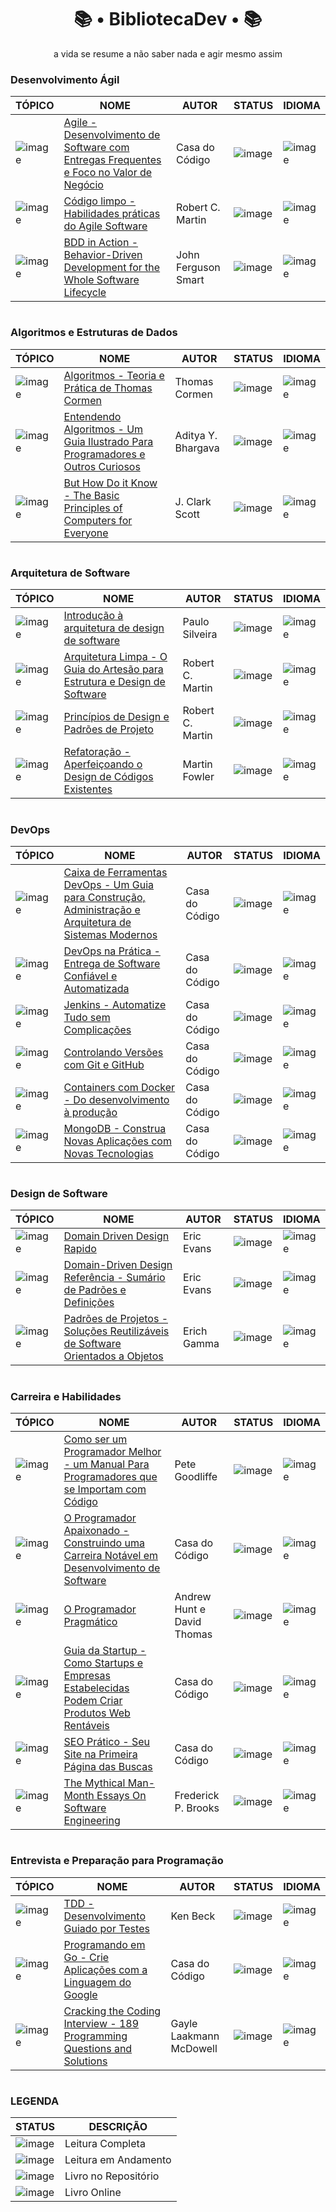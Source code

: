 <h1 align="center">📚 • BibliotecaDev • 📚</h1>

<p align="center">a vida se resume a não saber nada e agir mesmo assim</p>

### Desenvolvimento Ágil
| TÓPICO | NOME | AUTOR |  STATUS | IDIOMA |
| - | - | - | - | - |
| ![image](https://user-images.githubusercontent.com/98864503/232174193-a7502104-493c-4c51-9604-c317bf3da66e.png) | [Agile - Desenvolvimento de Software com Entregas Frequentes e Foco no Valor de Negócio]() | Casa do Código | ![image](https://user-images.githubusercontent.com/98864503/232176545-aea4baa9-56f8-46a9-9988-250682675a81.png) | ![image](https://user-images.githubusercontent.com/98864503/232176253-313aac7b-b0c8-49f3-b234-10eeba6a2077.png) |
| ![image](https://user-images.githubusercontent.com/98864503/232234975-700a783d-b96b-4e5c-a6ec-57703dc00801.png) | [Código limpo - Habilidades práticas do Agile Software]() | Robert C. Martin | ![image](https://user-images.githubusercontent.com/98864503/232176474-b32dd53d-caeb-4053-9189-d8d07171d5d7.png) | ![image](https://user-images.githubusercontent.com/98864503/232176253-313aac7b-b0c8-49f3-b234-10eeba6a2077.png) |
| ![image](https://user-images.githubusercontent.com/98864503/232235075-eb6d9dad-a2a5-45f6-9bcb-2a60d0da6d27.png) | [BDD in Action - Behavior-Driven Development for the Whole Software Lifecycle]() | John Ferguson Smart | ![image](https://user-images.githubusercontent.com/98864503/232176474-b32dd53d-caeb-4053-9189-d8d07171d5d7.png) | ![image](https://user-images.githubusercontent.com/98864503/232176253-313aac7b-b0c8-49f3-b234-10eeba6a2077.png) |
#
### Algoritmos e Estruturas de Dados
| TÓPICO | NOME | AUTOR |  STATUS | IDIOMA |
| - | - | - | - | - |
| ![image](https://user-images.githubusercontent.com/98864503/232234920-a458643e-f885-4c97-9ac3-1ab52bd11d75.png) | [Algoritmos - Teoria e Prática de Thomas Cormen]() | Thomas Cormen | ![image](https://user-images.githubusercontent.com/98864503/232176474-b32dd53d-caeb-4053-9189-d8d07171d5d7.png) | ![image](https://user-images.githubusercontent.com/98864503/232176253-313aac7b-b0c8-49f3-b234-10eeba6a2077.png) |
| ![image](https://user-images.githubusercontent.com/98864503/232234730-f1d62b47-a3f4-4a0d-a254-ad6269406ceb.png) | [Entendendo Algoritmos - Um Guia Ilustrado Para Programadores e Outros Curiosos]() | Aditya Y. Bhargava | ![image](https://user-images.githubusercontent.com/98864503/232176777-943283b9-5695-4309-9323-93dfc855a0c7.png) | ![image](https://user-images.githubusercontent.com/98864503/232176253-313aac7b-b0c8-49f3-b234-10eeba6a2077.png) |
| ![image](https://user-images.githubusercontent.com/98864503/232234699-dcac2c5f-889a-4d14-9c3d-45276b7a2d27.png) | [But How Do it Know - The Basic Principles of Computers for Everyone]() | J. Clark Scott | ![image](https://user-images.githubusercontent.com/98864503/232176474-b32dd53d-caeb-4053-9189-d8d07171d5d7.png) | ![image](https://user-images.githubusercontent.com/98864503/232176386-56cfbf3a-27b5-40e6-bf86-892f8645cbc3.png) |
#
### Arquitetura de Software
| TÓPICO | NOME | AUTOR |  STATUS | IDIOMA |
| - | - | - | - | - |
| ![image](https://user-images.githubusercontent.com/98864503/232235313-f1fb2475-2269-4393-9e77-ff97ac42d288.png) | [Introdução à arquitetura de design de software]() | Paulo Silveira | ![image](https://user-images.githubusercontent.com/98864503/232176474-b32dd53d-caeb-4053-9189-d8d07171d5d7.png) | ![image](https://user-images.githubusercontent.com/98864503/232176253-313aac7b-b0c8-49f3-b234-10eeba6a2077.png) |
| ![image](https://user-images.githubusercontent.com/98864503/232235398-d9daa333-e030-46a9-bfcb-9ef2e10faf6a.png) | [Arquitetura Limpa - O Guia do Artesão para Estrutura e Design de Software]() | Robert C. Martin | ![image](https://user-images.githubusercontent.com/98864503/232176474-b32dd53d-caeb-4053-9189-d8d07171d5d7.png) | ![image](https://user-images.githubusercontent.com/98864503/232176253-313aac7b-b0c8-49f3-b234-10eeba6a2077.png) |
| ![image](https://user-images.githubusercontent.com/98864503/232235537-1e05f78d-9f11-46b8-862f-f1cbf3271217.png) | [Princípios de Design e Padrões de Projeto]() | Robert C. Martin | ![image](https://user-images.githubusercontent.com/98864503/232176474-b32dd53d-caeb-4053-9189-d8d07171d5d7.png) | ![image](https://user-images.githubusercontent.com/98864503/232176253-313aac7b-b0c8-49f3-b234-10eeba6a2077.png) |
| ![image](https://user-images.githubusercontent.com/98864503/232235726-62c4e9fe-7293-4c02-9df2-4258296a31dd.png) | [Refatoração - Aperfeiçoando o Design de Códigos Existentes]() | Martin Fowler | ![image](https://user-images.githubusercontent.com/98864503/232176474-b32dd53d-caeb-4053-9189-d8d07171d5d7.png) | ![image](https://user-images.githubusercontent.com/98864503/232176253-313aac7b-b0c8-49f3-b234-10eeba6a2077.png) |
#
### DevOps
| TÓPICO | NOME | AUTOR |  STATUS | IDIOMA |
| - | - | - | - | - |
| ![image](https://user-images.githubusercontent.com/98864503/232179152-3f320b70-5880-475a-8897-5231b68dbbf3.png) | [Caixa de Ferramentas DevOps - Um Guia para Construção, Administração e Arquitetura de Sistemas Modernos]() | Casa do Código | ![image](https://user-images.githubusercontent.com/98864503/232176474-b32dd53d-caeb-4053-9189-d8d07171d5d7.png) | ![image](https://user-images.githubusercontent.com/98864503/232176253-313aac7b-b0c8-49f3-b234-10eeba6a2077.png) |
| ![image](https://user-images.githubusercontent.com/98864503/232178827-fc9a5fd9-f7d6-4238-a330-da74f370428d.png) | [DevOps na Prática - Entrega de Software Confiável e Automatizada]() | Casa do Código | ![image](https://user-images.githubusercontent.com/98864503/232176474-b32dd53d-caeb-4053-9189-d8d07171d5d7.png) | ![image](https://user-images.githubusercontent.com/98864503/232176253-313aac7b-b0c8-49f3-b234-10eeba6a2077.png) |
| ![image](https://user-images.githubusercontent.com/98864503/232178772-dd1aa058-6b5a-4af5-8040-8305137ac0cc.png) | [Jenkins - Automatize Tudo sem Complicações]() | Casa do Código | ![image](https://user-images.githubusercontent.com/98864503/232176474-b32dd53d-caeb-4053-9189-d8d07171d5d7.png) | ![image](https://user-images.githubusercontent.com/98864503/232176253-313aac7b-b0c8-49f3-b234-10eeba6a2077.png) |
| ![image](https://user-images.githubusercontent.com/98864503/232178694-5c69f95a-895d-4063-ab7a-32e3cb670c4d.png) | [Controlando Versões com Git e GitHub]() | Casa do Código | ![image](https://user-images.githubusercontent.com/98864503/232176474-b32dd53d-caeb-4053-9189-d8d07171d5d7.png) | ![image](https://user-images.githubusercontent.com/98864503/232176253-313aac7b-b0c8-49f3-b234-10eeba6a2077.png) |
| ![image](https://user-images.githubusercontent.com/98864503/232179090-4a61fa5f-9840-4b7d-834c-dd6ea2cb90f3.png)| [Containers com Docker - Do desenvolvimento à produção]() | Casa do Código | ![image](https://user-images.githubusercontent.com/98864503/232176474-b32dd53d-caeb-4053-9189-d8d07171d5d7.png) | ![image](https://user-images.githubusercontent.com/98864503/232176253-313aac7b-b0c8-49f3-b234-10eeba6a2077.png) |
| ![image](https://user-images.githubusercontent.com/98864503/232179119-5dd70194-190f-41da-9679-313a8e03865b.png)| [MongoDB - Construa Novas Aplicações com Novas Tecnologias]() | Casa do Código | ![image](https://user-images.githubusercontent.com/98864503/232176474-b32dd53d-caeb-4053-9189-d8d07171d5d7.png) | ![image](https://user-images.githubusercontent.com/98864503/232176253-313aac7b-b0c8-49f3-b234-10eeba6a2077.png) |
#
### Design de Software
| TÓPICO | NOME | AUTOR |  STATUS | IDIOMA |
| - | - | - | - | - |
| ![image](https://user-images.githubusercontent.com/98864503/232181195-e33de6e8-3eab-4639-86c7-a16458552abe.png) | [Domain Driven Design Rapido]() | Eric Evans | ![image](https://user-images.githubusercontent.com/98864503/232176474-b32dd53d-caeb-4053-9189-d8d07171d5d7.png) | ![image](https://user-images.githubusercontent.com/98864503/232176253-313aac7b-b0c8-49f3-b234-10eeba6a2077.png) |
| ![image](https://user-images.githubusercontent.com/98864503/232181159-76a01f15-58ab-4072-b375-22878b35d79c.png)| [Domain-Driven Design Referência - Sumário de Padrões e Definições]() | Eric Evans | ![image](https://user-images.githubusercontent.com/98864503/232176474-b32dd53d-caeb-4053-9189-d8d07171d5d7.png) | ![image](https://user-images.githubusercontent.com/98864503/232176253-313aac7b-b0c8-49f3-b234-10eeba6a2077.png) |
| ![image](https://user-images.githubusercontent.com/98864503/232181056-afce1784-6762-425a-afcd-85c647c98e7d.png) | [Padrões de Projetos - Soluções Reutilizáveis de Software Orientados a Objetos]() | Erich Gamma | ![image](https://user-images.githubusercontent.com/98864503/232176474-b32dd53d-caeb-4053-9189-d8d07171d5d7.png) | ![image](https://user-images.githubusercontent.com/98864503/232176253-313aac7b-b0c8-49f3-b234-10eeba6a2077.png) |
#
### Carreira e Habilidades
| TÓPICO | NOME | AUTOR |  STATUS | IDIOMA |
| - | - | - | - | - |
| ![image](https://user-images.githubusercontent.com/98864503/232180559-e9918d22-3ca2-41da-9e5b-087af6fb0f02.png) | [Como ser um Programador Melhor - um Manual Para Programadores que se Importam com Código]() | Pete Goodliffe | ![image](https://user-images.githubusercontent.com/98864503/232176760-34099b10-14cd-436f-b99b-76d03d08b600.png) | ![image](https://user-images.githubusercontent.com/98864503/232176253-313aac7b-b0c8-49f3-b234-10eeba6a2077.png) |
| ![image](https://user-images.githubusercontent.com/98864503/232180429-9c2c532a-5be4-4d76-8813-9c4a2a3e641b.png) | [O Programador Apaixonado - Construindo uma Carreira Notável em Desenvolvimento de Software]() | Casa do Código | ![image](https://user-images.githubusercontent.com/98864503/232176474-b32dd53d-caeb-4053-9189-d8d07171d5d7.png) | ![image](https://user-images.githubusercontent.com/98864503/232176253-313aac7b-b0c8-49f3-b234-10eeba6a2077.png) |
| ![image](https://user-images.githubusercontent.com/98864503/232180859-68caa9b5-2c29-42a2-bfdc-3ba8f7129ac7.png) | [O Programador Pragmático]() | Andrew Hunt e David Thomas | ![image](https://user-images.githubusercontent.com/98864503/232176474-b32dd53d-caeb-4053-9189-d8d07171d5d7.png) | ![image](https://user-images.githubusercontent.com/98864503/232176253-313aac7b-b0c8-49f3-b234-10eeba6a2077.png) |
| ![image](https://user-images.githubusercontent.com/98864503/232180188-015ba0c0-ec0c-4b3e-97d4-74c98c0890b6.png) | [Guia da Startup - Como Startups e Empresas Estabelecidas Podem Criar Produtos Web Rentáveis]() | Casa do Código | ![image](https://user-images.githubusercontent.com/98864503/232176474-b32dd53d-caeb-4053-9189-d8d07171d5d7.png) | ![image](https://user-images.githubusercontent.com/98864503/232176253-313aac7b-b0c8-49f3-b234-10eeba6a2077.png) |
| ![image](https://user-images.githubusercontent.com/98864503/232179975-dabb0b93-bdf9-4f8b-8484-143969daeead.png)| [SEO Prático - Seu Site na Primeira Página das Buscas]() | Casa do Código | ![image](https://user-images.githubusercontent.com/98864503/232176474-b32dd53d-caeb-4053-9189-d8d07171d5d7.png) | ![image](https://user-images.githubusercontent.com/98864503/232176253-313aac7b-b0c8-49f3-b234-10eeba6a2077.png) |
| ![image](https://user-images.githubusercontent.com/98864503/232179721-69f27d96-7bd0-4e32-8c36-98542af04ca6.png)| [The Mythical Man-Month Essays On Software Engineering]() | Frederick P. Brooks | ![image](https://user-images.githubusercontent.com/98864503/232176474-b32dd53d-caeb-4053-9189-d8d07171d5d7.png) | ![image](https://user-images.githubusercontent.com/98864503/232176386-56cfbf3a-27b5-40e6-bf86-892f8645cbc3.png) |
#
### Entrevista e Preparação para Programação
| TÓPICO | NOME | AUTOR |  STATUS | IDIOMA |
| - | - | - | - | - |
| ![image](https://user-images.githubusercontent.com/98864503/232179409-3e9fd0c1-6df6-474a-b145-7881405608ee.png) | [TDD - Desenvolvimento Guiado por Testes]() | Ken Beck | ![image](https://user-images.githubusercontent.com/98864503/232176474-b32dd53d-caeb-4053-9189-d8d07171d5d7.png) | ![image](https://user-images.githubusercontent.com/98864503/232176253-313aac7b-b0c8-49f3-b234-10eeba6a2077.png) |
| ![image](https://user-images.githubusercontent.com/98864503/232176316-d53aafcf-8a3e-415d-850b-628ff8cf23bd.png) | [Programando em Go - Crie Aplicações com a Linguagem do Google]() | Casa do Código | ![image](https://user-images.githubusercontent.com/98864503/232176545-aea4baa9-56f8-46a9-9988-250682675a81.png) | ![image](https://user-images.githubusercontent.com/98864503/232176253-313aac7b-b0c8-49f3-b234-10eeba6a2077.png) |
| ![image](https://user-images.githubusercontent.com/98864503/232179318-1820a64c-1a6e-4e8f-8b87-9b7e138e581c.png) | [Cracking the Coding Interview - 189 Programming Questions and Solutions]() | Gayle Laakmann McDowell | ![image](https://user-images.githubusercontent.com/98864503/232176474-b32dd53d-caeb-4053-9189-d8d07171d5d7.png) | ![image](https://user-images.githubusercontent.com/98864503/232176386-56cfbf3a-27b5-40e6-bf86-892f8645cbc3.png) |
#
### LEGENDA 
| STATUS | DESCRIÇÃO |
| - | - |
| ![image](https://user-images.githubusercontent.com/98864503/232177319-53ae3164-c4a4-443d-9e2f-4cc25431c8c8.png) | Leitura Completa |
| ![image](https://user-images.githubusercontent.com/98864503/232176545-aea4baa9-56f8-46a9-9988-250682675a81.png) | Leitura em Andamento |
| ![image](https://user-images.githubusercontent.com/98864503/232176474-b32dd53d-caeb-4053-9189-d8d07171d5d7.png) | Livro no Repositório |
| ![image](https://user-images.githubusercontent.com/98864503/232176777-943283b9-5695-4309-9323-93dfc855a0c7.png) | Livro Online |
